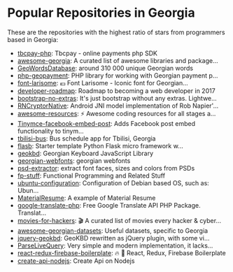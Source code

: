 # Popular Repositories in Georgia

These are the repositories with the highest ratio of stars from programmers based in Georgia:

- [tbcpay-php](https://github.com/wearede/tbcpay-php): Tbcpay - online payments php SDK
- [awesome-georgia](https://github.com/Stichoza/awesome-georgia): A curated list of awesome libraries and package...
- [GeoWordsDatabase](https://github.com/bumbeishvili/GeoWordsDatabase): around 310 000 unique Georgian words
- [php-geopayment](https://github.com/akalongman/php-geopayment): PHP library for working with Georgian payment p...
- [font-larisome](https://github.com/Stichoza/font-larisome): :euro: Font Larisome - Iconic font for Georgian...
- [developer-roadmap](https://github.com/kamranahmedse/developer-roadmap): Roadmap to becoming a web developer in 2017
- [bootstrap-no-extras](https://github.com/safareli/bootstrap-no-extras): It's just bootstrap without any extras. Lightwe...
- [RNCryptorNative](https://github.com/TGIO/RNCryptorNative): Android JNI model implementation of Rob Napier'...
- [awesome-resources](https://github.com/dreamtocode/awesome-resources): :zap: Awesome coding resources for all stages a...
- [Tinymce-facebook-embed-post](https://github.com/otari/Tinymce-facebook-embed-post): Adds Facebook post embed functionality to tinym...
- [tbilisi-bus](https://github.com/shvelo/tbilisi-bus): Bus schedule app for Tbilisi, Georgia
- [flasb](https://github.com/btomashvili/flasb): Starter template Python Flask micro framework w...
- [geokbd](https://github.com/ioseb/geokbd): Georgian Keyboard JavaScript Library
- [georgian-webfonts](https://github.com/thecotne/georgian-webfonts): georgian webfonts
- [psd-extractor](https://github.com/safareli/psd-extractor): extract font faces, sizes and colors from PSDs
- [fp-stuff](https://github.com/safareli/fp-stuff): Functional Programming and Related Stuff
- [ubuntu-configuration](https://github.com/akalongman/ubuntu-configuration): Configuration of Debian based OS, such as: Ubun...
- [MaterialResume](https://github.com/StanKocken/MaterialResume): A example of Material Resume
- [google-translate-php](https://github.com/Stichoza/google-translate-php): Free Google Translate API PHP Package. Translat...
- [movies-for-hackers](https://github.com/k4m4/movies-for-hackers): 🎬 A curated list of movies every hacker & cyber...
- [awesome-georgian-datasets](https://github.com/bumbeishvili/awesome-georgian-datasets): Useful datasets, specific to Georgia
- [jquery-geokbd](https://github.com/jayarjo/jquery-geokbd): GeoKBD rewritten as jQuery plugin, with some vi...
- [ParseLiveQuery](https://github.com/TGIO/ParseLiveQuery): Very simple and modern implementation, it lacks...
- [react-redux-firebase-boilerplate](https://github.com/btomashvili/react-redux-firebase-boilerplate): :fire: :rocket: React, Redux, Firebase Boilerplate
- [create-api-nodejs](https://github.com/Chkhikvadze/create-api-nodejs): Create Api on Nodejs
